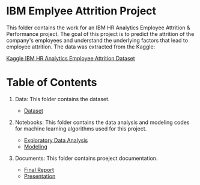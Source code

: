 # IBM Emplyee Attrition Project

This folder contains the work for an IBM HR Analytics Employee Attrition & Performance project. 
The goal of this project is to predict the attrition of the company's employees and understand the underlying factors that lead to employee attrition.
The data was extracted from the Kaggle:

[Kaggle IBM HR Analytics Employee Attrition Dataset](https://www.kaggle.com/pavansubhasht/ibm-hr-analytics-attrition-dataset)

# Table of Contents

1. Data: This folder contains the dataset.
  
   * [Dataset](https://github.com/fsoytemiz/Employee-Attrition/tree/main/Data)
  
2. Notebooks: This folder contains the data analysis and modeling codes for machine learning algorithms used for this project. 

   * [Exploratory Data Analysis](https://github.com/fsoytemiz/Employee-Attrition/blob/main/Notebooks/EDA.ipynb)
   * [Modeling](https://github.com/fsoytemiz/Employee-Attrition/blob/main/Notebooks/Modeling.ipynb)
   
3. Documents: This folder contains proeject documentation.
   * [Final Report](https://github.com/fsoytemiz/Employee-Attrition/blob/main/Documents/Predicting%20Employee%20Attrition.pdf)
   * [Presentation](https://github.com/fsoytemiz/Employee-Attrition/blob/main/Documents/Predicting%20Employee%20Attrition.pptx)
